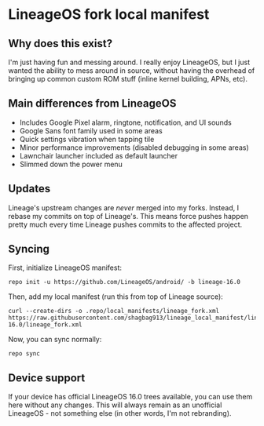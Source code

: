 # LineageOS fork local manifest

## Why does this exist?
I'm just having fun and messing around. I really enjoy LineageOS, but I just wanted the ability to mess around in source, without having the overhead of bringing up common custom ROM stuff (inline kernel building, APNs, etc).

## Main differences from LineageOS
- Includes Google Pixel alarm, ringtone, notification, and UI sounds
- Google Sans font family used in some areas
- Quick settings vibration when tapping tile
- Minor performance improvements (disabled debugging in some areas)
- Lawnchair launcher included as default launcher
- Slimmed down the power menu

## Updates
Lineage's upstream changes are *never* merged into my forks. Instead, I rebase my commits on top of Lineage's. This means force pushes happen pretty much every time Lineage pushes commits to the affected project.

## Syncing
First, initialize LineageOS manifest:
```
repo init -u https://github.com/LineageOS/android/ -b lineage-16.0
```

Then, add my local manifest (run this from top of Lineage source):
```
curl --create-dirs -o .repo/local_manifests/lineage_fork.xml https://raw.githubusercontent.com/shagbag913/lineage_local_manifest/lineage-16.0/lineage_fork.xml
```

Now, you can sync normally:
```
repo sync
```

## Device support
If your device has official LineageOS 16.0 trees available, you can use them here without any changes. This will always remain as an unofficial LineageOS - not something else (in other words, I'm not rebranding).
